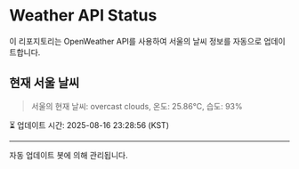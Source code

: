 
# Weather API Status

이 리포지토리는 OpenWeather API를 사용하여 서울의 날씨 정보를 자동으로 업데이트합니다.

## 현재 서울 날씨
> 서울의 현재 날씨: overcast clouds, 온도: 25.86°C, 습도: 93%

⏳ 업데이트 시간: 2025-08-16 23:28:56 (KST)

---
자동 업데이트 봇에 의해 관리됩니다.
